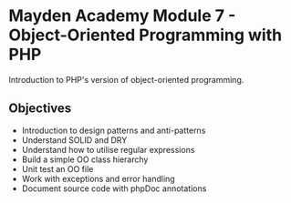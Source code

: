 # Mayden Academy Module 7 - Object-Oriented Programming with PHP

Introduction to PHP's version of object-oriented programming.

## Objectives

+ Introduction to design patterns and anti-patterns
+ Understand SOLID and DRY
+ Understand how to utilise regular expressions
+ Build a simple OO class hierarchy
+ Unit test an OO file
+ Work with exceptions and error handling
+ Document source code with phpDoc annotations
